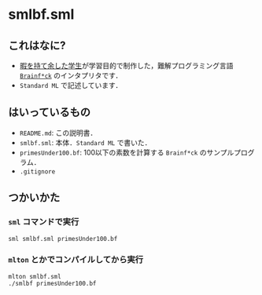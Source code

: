 # smlbf.sml

## これはなに?
* [暇を持て余した学生](https://sirasolra888.github.io/index-n.html "SiRaSolRa")が学習目的で制作した，難解プログラミング言語 [`Brainf*ck`](https://ja.wikipedia.org/wiki/Brainfuck "Brainf*ck (wikipedia)") のインタプリタです．
* `Standard ML` で記述しています．

## はいっているもの
* `README.md`: この説明書．
* `smlbf.sml`: 本体．`Standard ML` で書いた．
* `primesUnder100.bf`: 100以下の素数を計算する `Brainf*ck` のサンプルプログラム．
* `.gitignore`

## つかいかた
### `sml` コマンドで実行
```
sml smlbf.sml primesUnder100.bf
```
### `mlton` とかでコンパイルしてから実行
```
mlton smlbf.sml
./smlbf primesUnder100.bf
```
